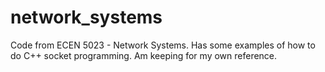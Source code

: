 # network_systems

Code from ECEN 5023 - Network Systems. Has some examples of how to do C++ socket programming. Am keeping for my own reference.
